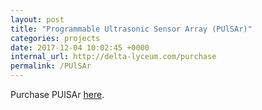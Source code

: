 ```yaml
---
layout: post
title: "Programmable Ultrasonic Sensor Array (PUlSAr)"
categories: projects
date: 2017-12-04 10:02:45 +0000
internal_url: http://delta-lyceum.com/purchase
permalink: /PUlSAr
---
```


Purchase PUlSAr [here]({{post.internal_url}}).

